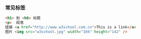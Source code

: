 ### 常见标签


```html
<h1> 到 <h6> 标题
<p>  段落
链接 <a href="http://www.w3school.com.cn">This is a link</a>
图片 <img src="w3school.jpg" width="104" height="142" />

 ```































